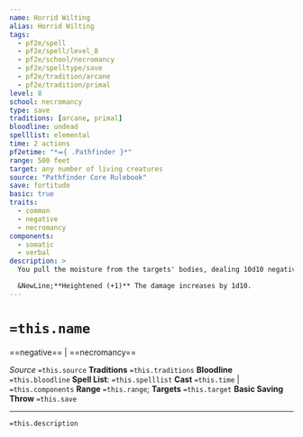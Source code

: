 ```yaml
---
name: Horrid Wilting
alias: Horrid Wilting
tags:
  - pf2e/spell
  - pf2e/spell/level_8
  - pf2e/school/necromancy
  - pf2e/spelltype/save
  - pf2e/tradition/arcane
  - pf2e/tradition/primal
level: 8
school: necromancy
type: save
traditions: [arcane, primal]
bloodline: undead
spelllist: elemental
time: 2 actions
pf2etime: "*⬺{ .Pathfinder }*"
range: 500 feet
target: any number of living creatures
source: "Pathfinder Core Rulebook"
save: fortitude
basic: true
traits:
  - common
  - negative
  - necromancy
components:
  - somatic
  - verbal
description: >
  You pull the moisture from the targets' bodies, dealing 10d10 negative damage. Creatures made of water (such as water elementals) and plant creatures use the outcome for one degree of success worse than the result of their saving throw. Creatures whose bodies contain no significant moisture (such as earth elementals) are immune to horrid wilting.

  &NewLine;**Heightened (+1)** The damage increases by 1d10.
---
```

# `=this.name`
==negative== | ==necromancy==

*Source* `=this.source`
**Traditions** `=this.traditions`
**Bloodline** `=this.bloodline`
**Spell List**: `=this.spelllist`
**Cast** `=this.time` | `=this.components`
**Range** `=this.range`; **Targets** `=this.target`
**Basic Saving Throw** `=this.save`

***
`=this.description`